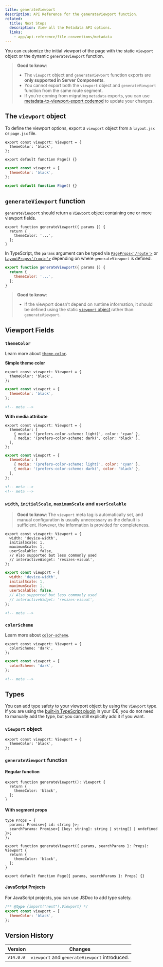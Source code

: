 ```yaml
---
title: generateViewport
description: API Reference for the generateViewport function.
related:
  title: Next Steps
  description: View all the Metadata API options.
  links:
    - app/api-reference/file-conventions/metadata
---
```


You can customize the initial viewport of the page with the static `viewport` object or the dynamic `generateViewport` function.

> **Good to know**:
>
> - The `viewport` object and `generateViewport` function exports are **only supported in Server Components**.
> - You cannot export both the `viewport` object and `generateViewport` function from the same route segment.
> - If you're coming from migrating `metadata` exports, you can use [metadata-to-viewport-export codemod](/docs/app/guides/upgrading/codemods#metadata-to-viewport-export) to update your changes.

## The `viewport` object

To define the viewport options, export a `viewport` object from a `layout.jsx` or `page.jsx` file.

```tsx filename="layout.tsx | page.tsx" switcher
export const viewport: Viewport = {
  themeColor: 'black',
};

export default function Page() {}
```

```jsx filename="layout.jsx | page.jsx" switcher
export const viewport = {
  themeColor: 'black',
};

export default function Page() {}
```

## `generateViewport` function

`generateViewport` should return a [`Viewport` object](#viewport-fields) containing one or more viewport fields.

```tsx filename="layout.tsx | page.tsx" switcher
export function generateViewport({ params }) {
  return {
    themeColor: '...',
  };
}
```

In TypeScript, the `params` argument can be typed via [`PageProps<'/route'>`](/docs/app/api-reference/file-conventions/page#page-props-helper) or [`LayoutProps<'/route'>`](/docs/app/api-reference/file-conventions/layout#layout-props-helper) depending on where `generateViewport` is defined.

```jsx filename="layout.js | page.js" switcher
export function generateViewport({ params }) {
  return {
    themeColor: '...',
  };
}
```

> **Good to know**:
>
> - If the viewport doesn't depend on runtime information, it should be defined using the static [`viewport` object](#the-viewport-object) rather than `generateViewport`.

## Viewport Fields

### `themeColor`

Learn more about [`theme-color`](https://developer.mozilla.org/docs/Web/HTML/Element/meta/name/theme-color).

**Simple theme color**

```tsx filename="layout.tsx | page.tsx" switcher
export const viewport: Viewport = {
  themeColor: 'black',
};
```

```jsx filename="layout.jsx | page.jsx" switcher
export const viewport = {
  themeColor: 'black',
};
```

```html filename="<!-- head --> output" hideLineNumbers
<!-- meta -->
```

**With media attribute**

```tsx filename="layout.tsx | page.tsx" switcher
export const viewport: Viewport = {
  themeColor: [
    { media: '(prefers-color-scheme: light)', color: 'cyan' },
    { media: '(prefers-color-scheme: dark)', color: 'black' },
  ],
};
```

```jsx filename="layout.jsx | page.jsx" switcher
export const viewport = {
  themeColor: [
    { media: '(prefers-color-scheme: light)', color: 'cyan' },
    { media: '(prefers-color-scheme: dark)', color: 'black' },
  ],
};
```

```html filename="<!-- head --> output" hideLineNumbers
<!-- meta -->
<!-- meta -->
```

### `width`, `initialScale`, `maximumScale` and `userScalable`

> **Good to know**: The `viewport` meta tag is automatically set, and manual configuration is usually unnecessary as the default is sufficient. However, the information is provided for completeness.

```tsx filename="layout.tsx | page.tsx" switcher
export const viewport: Viewport = {
  width: 'device-width',
  initialScale: 1,
  maximumScale: 1,
  userScalable: false,
  // Also supported but less commonly used
  // interactiveWidget: 'resizes-visual',
};
```

```jsx filename="layout.jsx | page.jsx" switcher
export const viewport = {
  width: 'device-width',
  initialScale: 1,
  maximumScale: 1,
  userScalable: false,
  // Also supported but less commonly used
  // interactiveWidget: 'resizes-visual',
};
```

```html filename="<!-- head --> output" hideLineNumbers
<!-- meta -->
```

### `colorScheme`

Learn more about [`color-scheme`](https://developer.mozilla.org/en-US/docs/Web/HTML/Element/meta/name#:~:text=color%2Dscheme%3A%20specifies,of%20the%20following%3A).

```tsx filename="layout.tsx | page.tsx" switcher
export const viewport: Viewport = {
  colorScheme: 'dark',
};
```

```jsx filename="layout.jsx | page.jsx" switcher
export const viewport = {
  colorScheme: 'dark',
};
```

```html filename="<!-- head --> output" hideLineNumbers
<!-- meta -->
```

## Types

You can add type safety to your viewport object by using the `Viewport` type. If you are using the [built-in TypeScript plugin](/docs/app/api-reference/config/typescript) in your IDE, you do not need to manually add the type, but you can still explicitly add it if you want.

### `viewport` object

```tsx
export const viewport: Viewport = {
  themeColor: 'black',
};
```

### `generateViewport` function

#### Regular function

```tsx
export function generateViewport(): Viewport {
  return {
    themeColor: 'black',
  };
}
```

#### With segment props

```tsx
type Props = {
  params: Promise<{ id: string }>;
  searchParams: Promise<{ [key: string]: string | string[] | undefined }>;
};

export function generateViewport({ params, searchParams }: Props): Viewport {
  return {
    themeColor: 'black',
  };
}

export default function Page({ params, searchParams }: Props) {}
```

#### JavaScript Projects

For JavaScript projects, you can use JSDoc to add type safety.

```js
/** @type {import("next").Viewport} */
export const viewport = {
  themeColor: 'black',
};
```

## Version History

| Version   | Changes                                       |
| --------- | --------------------------------------------- |
| `v14.0.0` | `viewport` and `generateViewport` introduced. |
